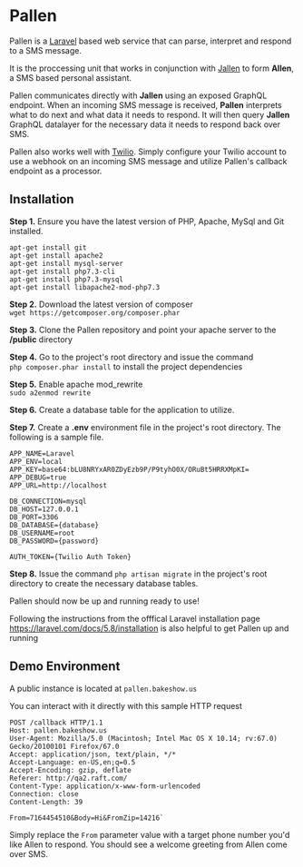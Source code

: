 # Pallen

Pallen is a [Laravel](https://laravel.com/) based web service that can parse, interpret and respond to a SMS message. 

It is the proccessing unit that works in conjunction with [Jallen](https://github.com/kylebuscaglia/jallen) to form **Allen**, a SMS based personal assistant.

Pallen communicates directly with **Jallen** using an exposed GraphQL endpoint. When an incoming SMS message is received, **Pallen** interprets what to do next and what data it needs to respond. It will then query **Jallen** GraphQL datalayer for the necessary data it needs to respond back over SMS.

Pallen also works well with [Twilio](https://www.twilio.com/). Simply configure your Twilio account to use a webhook on an incoming SMS message and utilize Pallen's callback endpoint as a processor. 


Installation
--------
**Step 1.** Ensure you have the latest version of PHP, Apache, MySql and Git installed. 

    apt-get install git
    apt-get install apache2
    apt-get install mysql-server
    apt-get install php7.3-cli
    apt-get install php7.3-mysql
    apt-get install libapache2-mod-php7.3

**Step 2.** Download the latest version of composer  
`wget https://getcomposer.org/composer.phar`

**Step 3.** Clone the Pallen repository and point your apache server to the **/public** directory

**Step 4.** Go to the project's root directory and issue the command  
`php composer.phar install`
to install the project dependencies

**Step 5.** Enable apache mod_rewrite  
`sudo a2enmod rewrite`

**Step 6.** Create a database table for the application to utilize.

**Step 7.** Create a **.env** environment file in the project's root directory. The following is a sample file.
    
    APP_NAME=Laravel
    APP_ENV=local
    APP_KEY=base64:bLU8NRYxAR0ZDyEzb9P/P9tyhO0X/ORuBt5HRRXMpKI=
    APP_DEBUG=true
    APP_URL=http://localhost

    DB_CONNECTION=mysql
    DB_HOST=127.0.0.1
    DB_PORT=3306
    DB_DATABASE={database}
    DB_USERNAME=root
    DB_PASSWORD={password}

    AUTH_TOKEN={Twilio Auth Token}
    
**Step 8.** Issue the command `php artisan migrate` in the project's root directory to create the necessary database tables.

Pallen should now be up and running ready to use!

Following the instructions from the offfical Laravel installation page https://laravel.com/docs/5.8/installation is also helpful to get Pallen up and running

Demo Environment
--------

A public instance is located at `pallen.bakeshow.us`

You can interact with it directly with this sample HTTP request

    POST /callback HTTP/1.1
    Host: pallen.bakeshow.us
    User-Agent: Mozilla/5.0 (Macintosh; Intel Mac OS X 10.14; rv:67.0) Gecko/20100101 Firefox/67.0
    Accept: application/json, text/plain, */*
    Accept-Language: en-US,en;q=0.5
    Accept-Encoding: gzip, deflate
    Referer: http://qa2.raft.com/
    Content-Type: application/x-www-form-urlencoded
    Connection: close
    Content-Length: 39

    From=7164454510&Body=Hi&FromZip=14216`


Simply replace the `From` parameter value with a target phone number you'd like Allen to respond. You should see a welcome greeting from Allen come over SMS.
